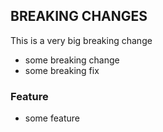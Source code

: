 
## BREAKING CHANGES ##

This is a very big breaking change

- some breaking change
- some breaking fix

### Feature ###

- some feature
